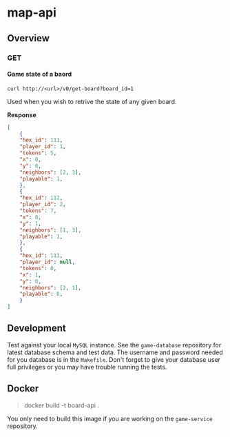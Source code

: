 # map-api

## Overview

### GET

#### Game state of a baord

`curl http://<url>/v0/get-board?board_id=1`

Used when you wish to retrive the state of any given board.

**Response**

``` json
[
    {
    "hex_id": 111,
    "player_id": 1,
    "tokens": 5,
    "x": 0, 
    "y": 0,
    "neighbors": [2, 3],
    "playable": 1,
    },
    {
    "hex_id": 112,
    "player_id": 2,
    "tokens": 7,
    "x": 0,
    "y": 1,
    "neighbors": [1, 3],
    "playable": 1,
    },
    {
    "hex_id": 113,
    "player_id": null,
    "tokens": 0,
    "x": 1,
    "y": 0,
    "neighbors": [2, 1],
    "playable": 0,
    }
]
```

## Development

Test against your local `MySQL` instance. See the `game-database` repository
for latest database schema and test data. The username and password needed for
you database is in the `Makefile`. Don't forget to give your database user full
privileges or you may have trouble running the tests.

## Docker

> docker build -t board-api .

You only need to build this image if you are working on the `game-service`
repository.
